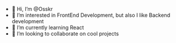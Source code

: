 - 👋 Hi, I’m @Osskr
- 👀 I’m interested in FrontEnd Development, but also I like Backend development
- 🌱 I’m currently learning React
- 💞️ I’m looking to collaborate on cool projects


<!---
Osskr/Osskr is a ✨ special ✨ repository because its `README.md` (this file) appears on your GitHub profile.
You can click the Preview link to take a look at your changes.
--->

